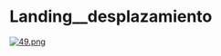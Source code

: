 # Landing__desplazamiento

[![49.png](https://i.postimg.cc/sDMXWhKc/49.png)](https://postimg.cc/pptRbywh)
